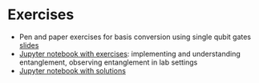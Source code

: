 # Exercises
 * Pen and paper exercises for basis conversion using single qubit gates [slides](slides.pdf)
 * [Jupyter notebook with exercises](w4_01.ipynb): implementing and understanding entanglement, observing entanglement in lab settings
 * [Jupyter notebook with solutions](w4_01_s.ipynb)
